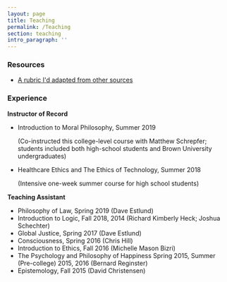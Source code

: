 ```yaml
---
layout: page
title: Teaching
permalink: /Teaching
section: teaching
intro_paragraph: ''
---
```

<!-- ## Resources

\[under construction]-->

### Resources

* [A rubric I'd adapted from other sources](https://ymhan.netlify.com/assets/img/uploads/rubric-for-website.pdf)

### Experience

__Instructor of Record__

* Introduction to Moral Philosophy, Summer 2019 

	(Co-instructed this college-level course with Matthew Schrepfer; students included both high-school students and Brown University undergraduates)

* Healthcare Ethics and The Ethics of Technology, Summer 2018
  	
  	(Intensive one-week summer course for high school students)



__Teaching Assistant__

* Philosophy of Law, Spring 2019 (Dave Estlund)
* Introduction to Logic, Fall 2018, 2014 (Richard Kimberly Heck; Joshua Schechter)
* Global Justice, Spring 2017 (Dave Estlund)
* Consciousness, Spring 2016 (Chris Hill)
* Introduction to Ethics, Fall 2016 (Michelle Mason Bizri) 
* The Psychology and Philosophy of Happiness Spring 2015, Summer (Pre-college) 2015, 2016 (Bernard Reginster)  
* Epistemology, Fall 2015 (David Christensen)
